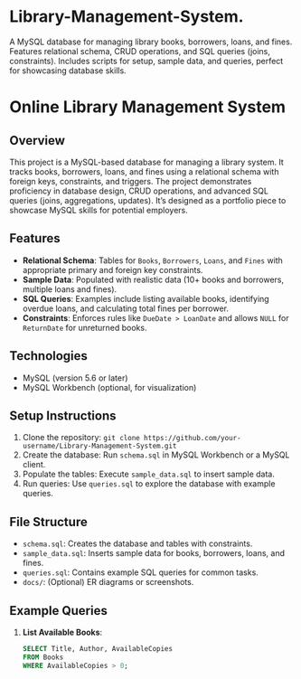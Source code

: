 # Library-Management-System.
A MySQL database for managing library books, borrowers, loans, and fines. Features relational schema, CRUD operations, and SQL queries (joins, constraints). Includes scripts for setup, sample data, and queries, perfect for showcasing database skills.

# Online Library Management System

## Overview
This project is a MySQL-based database for managing a library system. It tracks books, borrowers, loans, and fines using a relational schema with foreign keys, constraints, and triggers. The project demonstrates proficiency in database design, CRUD operations, and advanced SQL queries (joins, aggregations, updates). It’s designed as a portfolio piece to showcase MySQL skills for potential employers.

## Features
- **Relational Schema**: Tables for `Books`, `Borrowers`, `Loans`, and `Fines` with appropriate primary and foreign key constraints.
- **Sample Data**: Populated with realistic data (10+ books and borrowers, multiple loans and fines).
- **SQL Queries**: Examples include listing available books, identifying overdue loans, and calculating total fines per borrower.
- **Constraints**: Enforces rules like `DueDate > LoanDate` and allows `NULL` for `ReturnDate` for unreturned books.

## Technologies
- MySQL (version 5.6 or later)
- MySQL Workbench (optional, for visualization)

## Setup Instructions
1. Clone the repository: `git clone https://github.com/your-username/Library-Management-System.git`
2. Create the database: Run `schema.sql` in MySQL Workbench or a MySQL client.
3. Populate the tables: Execute `sample_data.sql` to insert sample data.
4. Run queries: Use `queries.sql` to explore the database with example queries.

## File Structure
- `schema.sql`: Creates the database and tables with constraints.
- `sample_data.sql`: Inserts sample data for books, borrowers, loans, and fines.
- `queries.sql`: Contains example SQL queries for common tasks.
- `docs/`: (Optional) ER diagrams or screenshots.

## Example Queries
1. **List Available Books**:
   ```sql
   SELECT Title, Author, AvailableCopies
   FROM Books
   WHERE AvailableCopies > 0;
